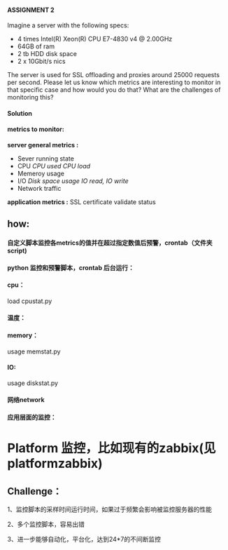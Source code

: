 #### ASSIGNMENT 2
Imagine a server with the following specs:
- 4 times Intel(R) Xeon(R) CPU E7-4830 v4 @ 2.00GHz
- 64GB of ram
- 2 tb HDD disk space
- 2 x 10Gbit/s nics

The server is used for SSL offloading and proxies around 25000 requests per second.
Please let us know which metrics are interesting to monitor in that specific case 
and how would you do that? 
What are the challenges of monitoring this?

#### Solution
#### metrics to monitor:
**server general metrics :**

* Sever running state
*  CPU
    *CPU used*
    *CPU load*
* Memeroy usage
* I/O
    *Disk space usage
     IO read, IO write*
* Network traffic

**application metrics :**
SSL certificate validate status

## how:
#### 自定义脚本监控各metrics的值并在超过指定数值后预警，crontab（文件夹script)
#### python 监控和预警脚本，crontab 后台运行：
#### cpu：
load cpustat.py
#### 温度：

#### memory：
usage  memstat.py

#### IO: 
usage  diskstat.py
#### 网络network
#### 应用层面的监控：

# Platform 监控，比如现有的zabbix(见platformzabbix)

## Challenge：
1、监控脚本的采样时间运行时间，如果过于频繁会影响被监控服务器的性能

2、多个监控脚本，容易出错

3、进一步能够自动化，平台化，达到24*7的不间断监控





